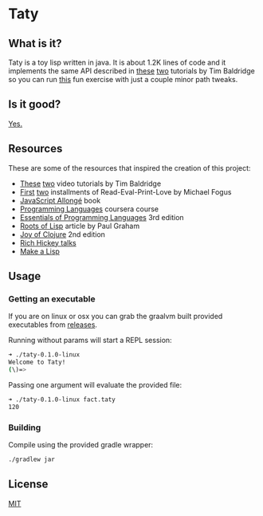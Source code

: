 # Taty

## What is it?

Taty is a toy lisp written in java. It is about 1.2K lines of code and it implements the same
API described in [these](https://tbaldridge.pivotshare.com/media/lisp-in-x-ep1-a-lisp-in-clojure/71640/feature)
[two](https://tbaldridge.pivotshare.com/media/lisp-in-x-ep2-lisp-in-lisp-(in-lisp)/71641/feature)
tutorials by Tim Baldridge so you can run [this](https://tbaldridge.pivotshare.com/media/lisp-in-x-ep2-lisp-in-lisp-(in-lisp)/71641/feature)
fun exercise with just a couple minor path tweaks.


## Is it good?

[Yes.](https://news.ycombinator.com/item?id=3067434)


## Resources

These are some of the resources that inspired the creation of this project:

* [These](https://tbaldridge.pivotshare.com/media/lisp-in-x-ep1-a-lisp-in-clojure/71640/feature)
  [two](https://tbaldridge.pivotshare.com/media/lisp-in-x-ep2-lisp-in-lisp-(in-lisp)/71641/feature)
  video tutorials by Tim Baldridge
* [First](https://leanpub.com/readevalprintlove001/read) 
  [two](https://leanpub.com/readevalprintlove002) installments of Read-Eval-Print-Love by 
  Michael Fogus
* [JavaScript Allongé](https://leanpub.com/javascriptallongesix/read) book
* [Programming Languages](https://www.coursera.org/learn/programming-languages) coursera course
* [Essentials of Programming Languages](http://www.eopl3.com/) 3rd edition
* [Roots of Lisp](http://www.paulgraham.com/rootsoflisp.html) article by Paul Graham
* [Joy of Clojure](https://www.manning.com/books/the-joy-of-clojure-second-edition) 2nd edition
* [Rich Hickey talks](https://changelog.com/posts/rich-hickeys-greatest-hits)
* [Make a Lisp](https://github.com/kanaka/mal)


## Usage

### Getting an executable

If you are on linux or osx you can grab the graalvm built provided executables 
from [releases](https://github.com/kongeor/taty/releases).

Running without params will start a REPL session:

```sh
➜ ./taty-0.1.0-linux
Welcome to Taty!
(\)=>
```

Passing one argument will evaluate the provided file:

```sh
➜ ./taty-0.1.0-linux fact.taty
120
```


### Building 

Compile using the provided gradle wrapper:

```sh
./gradlew jar
```


## License

[MIT](LICENSE)








